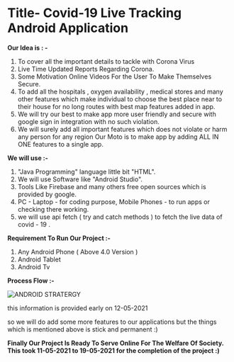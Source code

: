 
# Title- Covid-19 Live Tracking Android Application

**Our Idea is : -**
1.  To cover all the important details to tackle with Corona Virus
2. Live Time Updated Reports Regarding Corona.
3. Some Motivation Online Videos For the User To Make Themselves Secure.
4. To add all the hospitals , oxygen availability , medical stores and many other features which make individual to choose the best place near to their house for no long routes with best map features added in app.
5. We will try our best to make app more user friendly and secure with google sign in integration with no such violation.
6. We will surely add all important features which does not violate or harm any person for any region Our Moto is to make app by adding ALL IN ONE features to a single app.

**We will use :-**
1. "Java Programming" language  little bit "HTML".
2. We will use Software like "Android Studio".
3. Tools Like Firebase and many others free open sources which is provided by google.
4. PC - Laptop - for coding purpose, Mobile Phones - to run apps or checking there working.
5. we will use api fetch ( try and catch methods ) to fetch the live data of covid - 19 .

**Requirement To Run Our Project :-** 
1. Any Android Phone ( Above 4.0 Version )
2. Android Tablet 
3. Android Tv

**Process Flow :-** 

![ANDROID STRATERGY](https://user-images.githubusercontent.com/53940939/117925019-4a2b4680-b314-11eb-8bcb-7ba265e642d7.png)

this information is provided early on 12-05-2021

so we will do add some more features to our applications but the things which is mentioned above is stick and permanent :)

**Finally Our Project Is Ready To Serve Online For The Welfare Of Society. This took 11-05-2021 to 19-05-2021  for the completion of the project :)**
